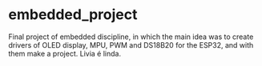# embedded_project

Final project of embedded discipline, in which the main idea was to create drivers of OLED display, MPU, PWM and DS18B20 for the ESP32, and with them make a project.
Livia é linda.
